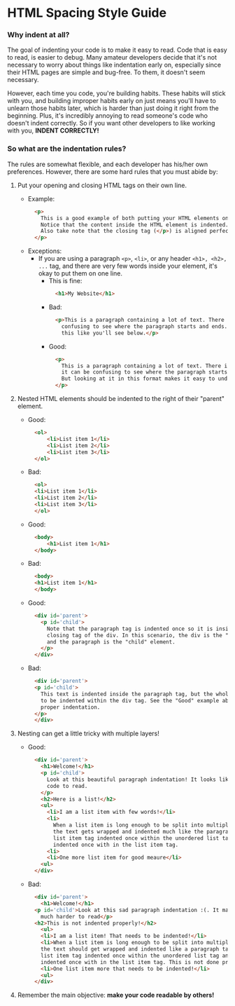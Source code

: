 # HTML Spacing Style Guide
### Why indent at all? 
The goal of indenting your code is to make it easy to read. Code that is easy to read, is easier to debug. Many amateur developers decide that it's not necessary to worry about things like indentation early on, especially since their HTML pages are simple and bug-free. To them, it doesn't seem necessary. 

However, each time you code, you're building habits. These habits will stick with you, and building improper habits early on just means you'll have to unlearn those habits later, which is harder than just doing it right from the beginning. Plus, it's incredibly annoying to read someone's code who doesn't indent correctly. So if you want other developers to like working with you, **INDENT CORRECTLY!**

### So what are the indentation rules? 
The rules are somewhat flexible, and each developer has his/her own preferences. 
However, there are some hard rules that you must abide by: 

1. Put your opening and closing HTML tags on their own line.
    - Example: 
        ``` HTML
          <p>
            This is a good example of both putting your HTML elements on their own line. 
            Notice that the content inside the HTML element is indented.
            Also take note that the closing tag (</p>) is aligned perfectly with the opening tag (<p>). 
          </p>
        ```
    - Exceptions: 
        * If you are using a paragraph `<p>`, `<li>`, or any header `<h1>, <h2>, ...` tag, and there are very few words inside your element, it's okay to put them on one line. 
            - This is fine: 
              ``` HTML
                <h1>My Website</h1>
              ``` 
            - Bad: 
              ``` HTML
                <p>This is a paragraph containing a lot of text. There is so much text that it can be 
                  confusing to see where the paragraph starts and ends. So it's really best to indent 
                  this like you'll see below.</p>
              ``` 
            - Good:
              ``` HTML
                <p>
                  This is a paragraph containing a lot of text. There is so much text that 
                  it can be confusing to see where the paragraph starts and ends. 
                  But looking at it in this format makes it easy to understand!
                </p>
              ``` 

1. Nested HTML elements should be indented to the right of their "parent" element.
    - Good:
      ``` HTML
        <ol>
            <li>List item 1</li>
            <li>List item 2</li>
            <li>List item 3</li>
        </ol>
      ```
    - Bad:
      ``` HTML
        <ol>
        <li>List item 1</li>
        <li>List item 2</li>
        <li>List item 3</li>
        </ol>
      ```
    - Good:
      ``` HTML
        <body>
            <h1>List item 1</h1>
        </body>
      ```
    - Bad:
      ``` HTML
        <body>
        <h1>List item 1</h1>
        </body>
      ```
    - Good:
      ``` HTML
        <div id='parent'>
          <p id='child'>
            Note that the paragraph tag is indented once so it is inside both the opening and 
            closing tag of the div. In this scenario, the div is the "parent" element, 
            and the paragraph is the "child" element.
          </p>
        </div>
      ```
    - Bad:
      ``` HTML
        <div id='parent'>
        <p id='child'>
          This text is indented inside the paragraph tag, but the whole paragraph element needs
          to be indented within the div tag. See the "Good" example above for the
          proper indentation.
        </p>
        </div>
      ```
1. Nesting can get a little tricky with multiple layers!
    - Good:
      ``` HTML
        <div id='parent'>
          <h1>Welcome!</h1>
          <p id='child'>
            Look at this beautiful paragraph indentation! It looks like my favorite
            code to read.
          </p>
          <h2>Here is a list!</h2>
          <ul>
            <li>I am a list item with few words!</li>
            <li>
              When a list item is long enough to be split into multiple lines
              the text gets wrapped and indented much like the paragraph tag above, with the
              list item tag indented once within the unordered list tag and the text
              indented once with in the list item tag.
            <li>
            <li>One more list item for good meaure</li>
          <ul>
        </div>
      ```
     - Bad:
        ``` HTML
          <div id='parent'>
            <h1>Welcome!</h1>
          <p id='child'>Look at this sad paragraph indentation :(. It makes my code
            much harder to read</p>
          <h2>This is not indented properly!</h2>
            <ul>
            <li>I am a list item! That needs to be indented!</li>
            <li>When a list item is long enough to be split into multiple lines
            the text should get wrapped and indented like a paragraph tag, with the
            list item tag indented once within the unordered list tag and the text
            indented once with in the list item tag. This is not done properly at all!</li>
            <li>One list item more that needs to be indented!</li>
            <ul>
          </div>
        ```

1. Remember the main objective: **make your code readable by others!** 
